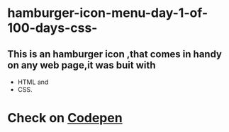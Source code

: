# hamburger-icon-menu-day-1-of-100-days-css-

## This is an hamburger icon ,that comes in handy on any web page,it was buit with 
- HTML and
- CSS.
#  Check on [ Codepen](https://codepen.io/joshuaokaka/pen/RwyVeQm)
